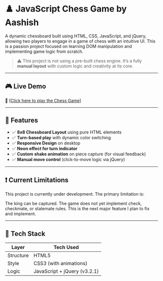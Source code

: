 # ♟️ JavaScript Chess Game by Aashish

A dynamic chessboard built using HTML, CSS, JavaScript, and jQuery, allowing two players to engage in a game of chess with an intuitive UI. This is a passion project focused on learning DOM manipulation and implementing game logic from scratch.

> ⚠️ This project is not using a pre-built chess engine. It’s a fully **manual layout** with custom logic and creativity at its core.

---

## 🎮 Live Demo

🔗 [[Click here to play the Chess Game](https://chess-game-indol-nine.vercel.app/)] 

---

## 🧠 Features

- ✅ **8x8 Chessboard Layout** using pure HTML elements
- ✅ **Turn-based play** with dynamic color switching
- ✅ **Responsive Design** on desktop
- ✅ **Neon effect for turn indicator**
- ✅ **Custom shake animation** on piece capture (for visual feedback)
- ✅ **Manual move control** (click-to-move logic via jQuery)

---

## ❗ Current Limitations
This project is currently under development. The primary limitation is:

The king can be captured. The game does not yet implement check, checkmate, or stalemate rules. This is the next major feature I plan to fix and implement.

---

## 🧩 Tech Stack

| Layer     | Tech Used                      |
|-----------|--------------------------------|
| Structure | HTML5                          |
| Style     | CSS3 (with animations)         |
| Logic     | JavaScript + jQuery (v3.2.1)   |



